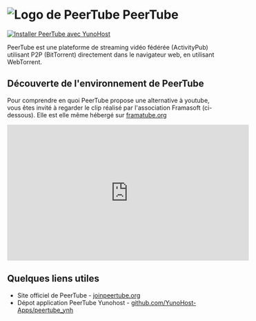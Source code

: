 # <img src="/images/peertube_logo.png" alt="Logo de PeerTube">  PeerTube

[![Installer PeerTube avec YunoHost](https://install-app.yunohost.org/install-with-yunohost.png)](https://install-app.yunohost.org/?app=peertube)

PeerTube est une plateforme de streaming vidéo fédérée (ActivityPub) utilisant P2P (BitTorrent) directement dans le navigateur web, en utilisant WebTorrent.

## Découverte de l'environnement de PeerTube

Pour comprendre en quoi PeerTube propose une alternative à youtube, vous êtes invité à regarder le clip réalisé par l'association Framasoft (ci-dessous). Elle est elle même hébergé sur [framatube.org](https://framatube.org)  

<iframe width="560" height="315" sandbox="allow-same-origin allow-scripts" src="https://framatube.org/videos/embed/9db9f3f1-9b54-44ed-9e91-461d262d2205" frameborder="0" allowfullscreen></iframe>

## Quelques liens utiles

 - Site officiel de PeerTube - [joinpeertube.org](https://joinpeertube.org/fr/)
 - Dépot application PeerTube Yunohost - [github.com/YunoHost-Apps/peertube_ynh](https://github.com/YunoHost-Apps/peertube_ynh)
